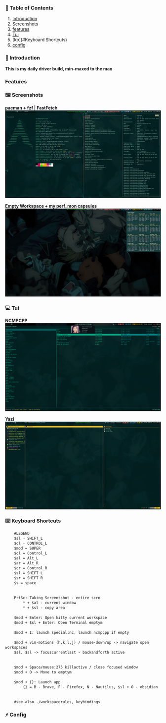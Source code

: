 
### 📜 Table of Contents

1. [Introduction](#introduction)
2. [Screenshots](#Screenshots)
3. [features](#Features)
4. [Tui](#Tui)
4. [kb](#Keyboard Shortcuts)
5. [config](#Config)

### 📝 Introduction
**This is my daily driver build, min-maxed to the max**

### Features 


### 🖼️ Screenshots
**pacman + fzf | FastFetch**
![pacfzf](.darth/git_screenshots/pacf_fast.png)

**Empty Workspace + my perf_mon capsules**
![maxi empty](https://github.com/darth-malu/Hypr./raw/hyprmax/.darth/git_screenshots/maxi_empty.png)


### 💻 Tui
**NCMPCPP**
![ncmpcpp](.darth/git_screenshots/ncmpcpp_1.png)

**Yazi**
![Yazi](.darth/git_screenshots/yazi.png)


### ⌨️ Keyboard Shortcuts
```
    #LEGEND
    $sl - SHIFT_L
    $cl - CONTROL_L
    $mod = SUPER
    $cl = Control_L
    $al = Alt_L
    $ar = Alt_R
    $cr = Control_R
    $sl = SHIFT_L
    $sr = SHIFT_R
    $s = space


    PrtSc: Taking Screentshot - entire scrn
        * + $al - current window
        * + $sl - copy area

    $mod + Enter: Open kitty current workspace
    $mod + $sl + Enter: Open Terminal emptym

    $mod + I: launch special:nc, launch ncmpcpp if empty

    $mod + vim-motions (h,k,l,j) / mouse-down/up -> navigate open workspaces
    $sl, $sl -> focuscurrentlast - backandforth active


    $mod + Space/mouse:275 killactive / close focused window
    $mod + O -> Move to emptym

    $mod + {}: Launch app 
        {} = B - Brave, F - Firefox, N - Nautilus, $sl + O - obsidian


    #see also ./workspacerules, keybindings

```
### ⚡ Config



